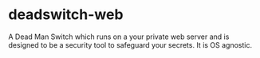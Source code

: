 # deadswitch-web
A Dead Man Switch which runs on a your private web server and is designed to be a security tool to safeguard your secrets. It is OS agnostic.   
